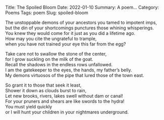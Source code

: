 Title: The Spoiled Bloom
Date: 2022-01-10
Summary: A poem...
Category: Poems
Tags: poem
Slug: spoiled-bloom

The unstoppable demons of your ancestors you tamed to impotent imps,  
but the din of your shortcomings punctures those whining whisperings.  
You knew they would come for it just as you did a lifetime ago.  
How may you cite the ungrateful to trample,  
when you have not trained your eye this far from the egg?  
  
Take care not to swallow the stone of the center,  
for I grow suckling on the milk of the goat.  
Recall the shadows in the endless rows unfallowed.  
I am the gatekeeper to the eyes, the hands, my father’s belly.  
My demons virtuosos of the pipe that lured those of the town east.  
  
So grant it to those that seek it least,  
Shower it down as clouds burst to rain,  
Let new brooks, rivers, lakes swell without dam or canal!  
For your pruners and shears are like swords to the hydra!  
You must yield quickly  
or I will hunt your children in your nightmares underground.  

